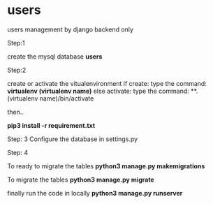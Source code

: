 # users
users management by django backend only

Step:1

create the mysql database 
**users**


Step:2

create or activate the vitualenvironment
if create:
  type the command: **virtualenv (virtualenv name)**
else activate:
  type the command: **. (virtualenv name)/bin/activate

then..

**pip3 install -r requirement.txt**

Step: 3
 Configure the database in settings.py

Step: 4

To ready to migrate the tables
**python3 manage.py makemigrations**

To migrate the tables
**python3 manage.py migrate**

finally run the code in locally
**python3 manage.py runserver**
